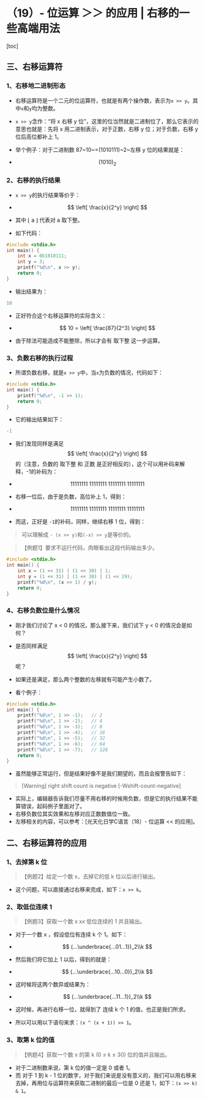 # （19）- 位运算 ＞＞ 的应用 | 右移的一些高端用法

[toc]

## 三、右移运算符

### 1、右移地二进制形态

- 右移运算符是一个二元的位运算符，也就是有两个操作数，表示为`x >> y`。其中`x`和`y`均为整数。

- `x >> y`念作：“将 x 右移 y 位”，这里的位当然就是二进制位了，那么它表示的意思也就是：先将 x 用二进制表示，对于正数，右移 y 位；对于负数，右移 y 位后高位都补上 1。

- 举个例子：对于二进制数 87~10~=(1010111)~2~左移 y 位的结果就是：

- $$
  (1010)_2
  $$

### 2、右移的执行结果

- `x >> y`的执行结果等价于：

- $$
  \left[ \frac{x}{2^y} \right]
  $$

- 其中 ⌊ a ⌋ 代表对 a 取下整。

- 如下代码：

```c
#include <stdio.h>
int main() {
    int x = 0b1010111;
    int y = 3;
    printf("%d\n", x >> y);
    return 0;
}
```

- 输出结果为：

```c
10
```

- 正好符合这个右移运算符的实际含义：

- $$
  10 = \left[ \frac{87}{2^3} \right]
  $$

- 由于除法可能造成不能整除，所以才会有 取下整 这一步运算。

### 3、负数右移的执行过程

- 所谓负数右移，就是`x >> y`中，当`x`为负数的情况，代码如下：

```c
#include <stdio.h>
int main() {
    printf("%d\n", -1 >> 1);
    return 0;
}
```

- 它的输出结果如下：

```c
-1
```

- 我们发现同样是满足 
  $$
  \left[ \frac{x}{2^y} \right]
  $$
   的（注意，负数的 取下整 和 正数 是正好相反的），这个可以用补码来解释，-1的补码为：

- $$
  11111111\ 11111111\ 11111111\ 11111111
  $$

- 右移一位后，由于是负数，高位补上 1，得到：

- $$
  11111111\ 11111111\ 11111111\ 11111111
  $$

- 而这，正好是 `-1`的补码，同样，继续右移 1 位，得到：

> 可以理解成 `- (x >> y)`和`(-x) >> y`是等价的。

> 【例题1】要求不运行代码，肉眼看出这段代码输出多少。

```c
#include <stdio.h>
int main() {
    int x = (1 << 31) | (1 << 30) | 1;
    int y = (1 << 31) | (1 << 30) | (1 << 29);
    printf("%d\n", (x >> 1) / y);
    return 0;
}
```

### 4、右移负数位是什么情况

- 刚才我们讨论了 x < 0 的情况，那么接下来，我们试下 y < 0 的情况会是如何？

- 是否同样满足
  $$
  \left[ \frac{x}{2^y} \right]
  $$
  呢？

- 如果还是满足，那么两个整数的左移就有可能产生小数了。

- 看个例子：

```c
#include <stdio.h>
int main() {
    printf("%d\n", 1 >> -1);   // 2
    printf("%d\n", 1 >> -2);   // 4
    printf("%d\n", 1 >> -3);   // 8
    printf("%d\n", 1 >> -4);   // 16
    printf("%d\n", 1 >> -5);   // 32
    printf("%d\n", 1 >> -6);   // 64
    printf("%d\n", 1 >> -7);   // 128
    return 0;
}
```

- 虽然能够正常运行，但是结果好像不是我们期望的，而且会报警告如下：

> [Warning] right shift count is negative [-Wshift-count-negative]

- 实际上，编辑器告诉我们尽量不用右移的时候用负数，但是它的执行结果不能算错误，起码例子里面对了。
- 右移负数位其实效果和左移对应正数数值位一致。
- 左移相关的内容，可以参考：[光天化日学C语言（18）- 位运算 << 的应用]。

## 二、右移运算符的应用

### 1、去掉第 k 位

> 【例题2】给定一个数 x，去掉它的低 k 位以后进行输出。

- 这个问题，可以直接通过右移来完成，如下：`x >> k`。

### 2、取低位连续 1

> 【例题3】获取一个数 x x*x* 低位连续的 1 并且输出。

- 对于一个数 x ，假设低位有连续 k 个 1。如下：

- $$
  (...\underbrace{...01...1})_2\\k
  $$

- 然后我们将它加上 1 以后，得到的就是：

- $$
  (...\underbrace{...10...0})_2\\k
  $$

- 这时候将这两个数异或结果为：

- $$
  (...\underbrace{...11...1})_2\\k
  $$

- 这时候，再进行右移一位，就得到了 连续 k  个 1 的值，也正是我们所求。

- 所以可以用以下语句来求：`(x ^ (x + 1)) >> 1`。

### 3、取第 k 位的值

> 【例题4】获取一个数 x  的第 k (0 ≤ k ≤ 30) 位的值并且输出。

- 对于二进制数来说，第 k 位的值一定是 0 或者 1。
- 而 对于 1 到 k - 1 位的数字，对于我们来说是没有意义的，我们可以用右移来去掉，再用位与运算符来获取二进制的最后一位是 0 还是 1，如下：`(x >> k) & 1`。